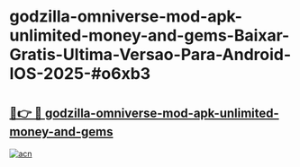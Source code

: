 # godzilla-omniverse-mod-apk-unlimited-money-and-gems-Baixar-Gratis-Ultima-Versao-Para-Android-IOS-2025-#o6xb3

# <h2><a href="https://ainizakaria.my?title=godzilla-omniverse-mod-apk-unlimited-money-and-gems&ref=22M">🔗👉 🔴 godzilla-omniverse-mod-apk-unlimited-money-and-gems</a></h2>

[![acn](https://github.com/user-attachments/assets/0f9c940e-d8b0-45ae-aac7-cd30a18b3e1c)](https://ainizakaria.my?title=godzilla-omniverse-mod-apk-unlimited-money-and-gems&ref=22M)

